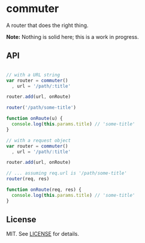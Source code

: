 # commuter

A router that does the right thing.

**Note:** Nothing is solid here; this is a work in progress.

## API

```javascript

// with a URL string
var router = commuter()
  , url = '/path/:title'

router.add(url, onRoute)

router('/path/some-title')

function onRoute(u) {
  console.log(this.params.title) // 'some-title'
}

// with a request object
var router = commuter()
  , url = '/path/:title'

router.add(url, onRoute)

// ... assuming req.url is '/path/some-title'
router(req, res)

function onRoute(req, res) {
  console.log(this.params.title) // 'some-title'
}
```

## License

MIT. See [LICENSE](./LICENSE) for details.
